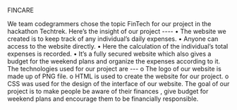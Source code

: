 FINCARE
                             

We team codegrammers chose the topic FinTech for our project in the hackathon Techtrek.
          Here’s the insight of our project ----
•	The website we created is to keep track of any individual’s daily expenses.
•	Anyone can access to the website directly.
•	Here the calculation of the individual’s total expenses is recorded.
•	It’s a fully secured website which also gives a budget for the weekend plans and organize the expenses according to it.
          The technologies used for our project are ---
o	 The logo of our website is made up of PNG file.
o	HTML is used to create the website for our project.
o	CSS was used for the design of the interface of our website.
           The goal of our project is to make people be          aware of their finances , give budget for weekend plans and encourage them to be financially responsible.
